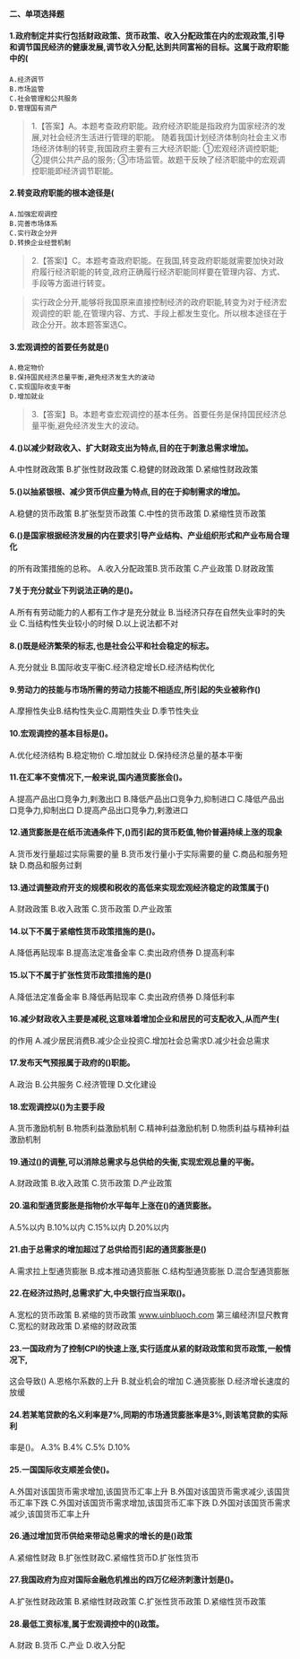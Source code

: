 ﻿#### 二、单项选择题
#### 1.政府制定并实行包括财政政策、货币政策、收入分配政策在内的宏观政策,引导和调节国民经济的健康发展,调节收入分配,达到共同富裕的目标。这属于政府职能中的(
    A.经济调节
    B.市场监管
    C.社会管理和公共服务
    D.管理国有资产
>   1.【答案】A。本题考查政府职能。政府经济职能是指政府为国家经济的发展,对社会经济生活进行管理的职能。
随着我国计划经济体制向社会主义市场经济体制的转变,我国政府主要有三大经济职能:
    ①宏观经济调控职能;
    ②提供公共产品的服务;
    ③市场监管。故题干反映了经济职能中的宏观调控职能即经济调节职能。
    
#### 2.转变政府职能的根本途径是(
    A.加强宏观调控
    B.完善市场体系
    C.实行政企分开
    D.转换企业经营机制
>   2.【答案l】C。本题考查政府职能。在我国,转变政府职能就需要加快对政
    府履行经济职能的转变,政府正确履行经济职能同样要在管理内容、方式、手段等方面进行转变。
    
>   实行政企分开,能够将我国原来直接控制经济的政府职能,转变为对于经济宏观调控的职
    能,在管理内容、方式、手段上都发生变化。所以根本途径在于政企分开。故本题答案选C。

#### 3.宏观调控的首要任务就是()
    A.稳定物价
    B.保持国民经济总量平衡,避免经济发生大的波动
    C.实现国际收支平衡
    D.增加就业
>   3.【答案】B。本题考查宏观调控的基本任务。首要任务是保持国民经济总
    量平衡,避免经济发生大的波动。

#### 4.()以减少财政收入、扩大财政支出为特点,目的在于刺激总需求增加。
A.中性财政政策
B.扩张性财政政策
C.稳健的财政政策
D.紧缩性财政政策
#### 5.()以抽紧银根、减少货币供应量为特点,目的在于抑制需求的增加。
A.稳健的货币政策
B.扩张型货币政策
C.中性的货币政策
D.紧缩性货币政策
#### 6.()是国家根据经济发展的内在要求引导产业结构、产业组织形式和产业布局合理化
的所有政策措施的总称。
A.收入分配政策B.货币政策
C.产业政策
D.财政政策
#### 7关于充分就业下列说法正确的是()。
A.所有有劳动能力的人都有工作才是充分就业
B.当经济只存在自然失业率时的失业
C.当结构性失业较小的时候
D.以上说法都不对
#### 8.()既是经济繁荣的标志,也是社会公平和社会稳定的标志。
A.充分就业
B.国际收支平衡C.经济稳定增长D.经济结构优化
#### 9.劳动力的技能与市场所需的劳动力技能不相适应,所引起的失业被称作()
A.摩擦性失业B.结构性失业C.周期性失业
D.季节性失业
#### 10.宏观调控的基本目标是()。
A.优化经济结构
B.稳定物价
C.增加就业
D.保持经济总量的基本平衡
#### 11.在汇率不变情况下,一般来说,国内通货膨胀会()。
A.提高产品出口竞争力,剌激出口
B.降低产品出口竞争力,抑制进口
C.降低产品出口竞争力,抑制出口
D.提高产品出口竞争力,剌激进口
#### 12.通货膨胀是在纸币流通条件下,()而引起的货币贬值,物价普遍持续上涨的现象
A.货币发行量超过实际需要的量
B.货币发行量小于实际需要的量
C.商品和服务短缺
D.商品和服务过剩
#### 13.通过调整政府开支的规模和税收的高低来实现宏观经济稳定的政策属于()
A.财政政策
B.收入政策
C.货币政策
D.产业政策
#### 14.以下不属于紧缩性货币政策措施的是()。
A.降低再贴现率
B.提高法定准备金率
C.卖出政府债券
D.提高利率
#### 15.以下不属于扩张性货币政策措施的是()
A.降低法定准备金率
B.降低再贴现率
C.卖出政府债券
D.降低利率
#### 16.减少财政收入主要是减税,这意味着增加企业和居民的可支配收入,从而产生(
的作用
A.减少居民消费B.减少企业投资C.增加社会总需求D.减少社会总需求
#### 17.发布天气预报属于政府的()职能。
A.政治
B.公共服务
C.经济管理
D.文化建设
#### 18.宏观调控以()为主要手段
A.货币激励机制
B.物质利益激励机制
C.精神利益激励机制
D.物质利益与精神利益激励机制
#### 19.通过()的调整,可以消除总需求与总供给的失衡,实现宏观总量的平衡。
A.财政政策
B.收入政策
C.货币政策
D.产业政策
#### 20.温和型通货膨胀是指物价水平每年上涨在()的通货膨胀。
A.5%以内
B.10%以内
C.15%以内
D.20%以内
#### 21.由于总需求的增加超过了总供给而引起的通货膨胀是()
A.需求拉上型通货膨胀
B.成本推动通货膨胀
C.结构型通货膨胀
D.混合型通货膨胀
#### 22.在经济过热时,总需求扩大,中央银行应当采取()。
A.宽松的货币政策
B.紧缩的货币政策
www.uinbluoch.com
第三编经济l显尺教育
C.宽松的财政政策
D.紧缩的财政政策
#### 23.一国政府为了控制CPI的快速上涨,实行适度从紧的财政政策和货币政策,一般情况下,
这会导致()
A.恩格尔系数的上升
B.就业机会的增加
C.通货膨胀
D.经济增长速度的放缓
#### 24.若某笔贷款的名义利率是7%,同期的市场通货膨胀率是3%,则该笔贷款的实际利
率是()。
A.3%
B.4%
C.5%
D.10%
#### 25.一国国际收支顺差会使()。
A.外国对该国货币需求增加,该国货币汇率上升
B.外国对该国货币需求减少,该国货币汇率下跌
C.外国对该国货币需求增加,该国货币汇率下跌
D.外国对该国货币需求减少,该国货币汇率上升
#### 26.通过增加货币供给来带动总需求的增长的是()政策
A.紧缩性财政
B.扩张性财政C.紧缩性货币D.扩张性货币
#### 27.我国政府为应对国际金融危机推出的四万亿经济刺激计划是()。
A.扩张性财政政策
B.紧缩性财政政策
C.扩张性货币政策
D.紧缩性货币政策

#### 28.最低工资标准,属于宏观调控中的()政策。
A.财政
B.货币
C.产业
D.收入分配